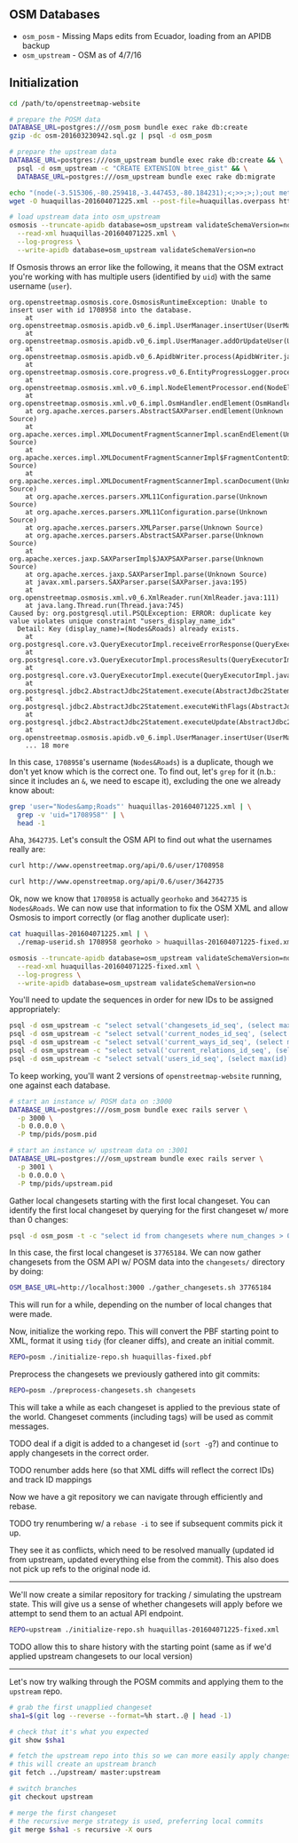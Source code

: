 ## OSM Databases

* `osm_posm` - Missing Maps edits from Ecuador, loading from an APIDB backup
* `osm_upstream` - OSM as of 4/7/16

## Initialization

```bash
cd /path/to/openstreetmap-website

# prepare the POSM data
DATABASE_URL=postgres:///osm_posm bundle exec rake db:create
gzip -dc osm-201603230942.sql.gz | psql -d osm_posm

# prepare the upstream data
DATABASE_URL=postgres:///osm_upstream bundle exec rake db:create && \
  psql -d osm_upstream -c "CREATE EXTENSION btree_gist" && \
  DATABASE_URL=postgres:///osm_upstream bundle exec rake db:migrate

echo "(node(-3.515306,-80.259418,-3.447453,-80.184231);<;>>;>;);out meta;" > huaquillas.overpass
wget -O huaquillas-201604071225.xml --post-file=huaquillas.overpass http://overpass-api.de/api/interpreter

# load upstream data into osm_upstream
osmosis --truncate-apidb database=osm_upstream validateSchemaVersion=no \
  --read-xml huaquillas-201604071225.xml \
  --log-progress \
  --write-apidb database=osm_upstream validateSchemaVersion=no
```

If Osmosis throws an error like the following, it means that the OSM extract
you're working with has multiple users (identified by `uid`) with the same
username (`user`).

```
org.openstreetmap.osmosis.core.OsmosisRuntimeException: Unable to insert user with id 1708958 into the database.
	at org.openstreetmap.osmosis.apidb.v0_6.impl.UserManager.insertUser(UserManager.java:143)
	at org.openstreetmap.osmosis.apidb.v0_6.impl.UserManager.addOrUpdateUser(UserManager.java:191)
	at org.openstreetmap.osmosis.apidb.v0_6.ApidbWriter.process(ApidbWriter.java:1098)
	at org.openstreetmap.osmosis.core.progress.v0_6.EntityProgressLogger.process(EntityProgressLogger.java:71)
	at org.openstreetmap.osmosis.xml.v0_6.impl.NodeElementProcessor.end(NodeElementProcessor.java:139)
	at org.openstreetmap.osmosis.xml.v0_6.impl.OsmHandler.endElement(OsmHandler.java:107)
	at org.apache.xerces.parsers.AbstractSAXParser.endElement(Unknown Source)
	at org.apache.xerces.impl.XMLDocumentFragmentScannerImpl.scanEndElement(Unknown Source)
	at org.apache.xerces.impl.XMLDocumentFragmentScannerImpl$FragmentContentDispatcher.dispatch(Unknown Source)
	at org.apache.xerces.impl.XMLDocumentFragmentScannerImpl.scanDocument(Unknown Source)
	at org.apache.xerces.parsers.XML11Configuration.parse(Unknown Source)
	at org.apache.xerces.parsers.XML11Configuration.parse(Unknown Source)
	at org.apache.xerces.parsers.XMLParser.parse(Unknown Source)
	at org.apache.xerces.parsers.AbstractSAXParser.parse(Unknown Source)
	at org.apache.xerces.jaxp.SAXParserImpl$JAXPSAXParser.parse(Unknown Source)
	at org.apache.xerces.jaxp.SAXParserImpl.parse(Unknown Source)
	at javax.xml.parsers.SAXParser.parse(SAXParser.java:195)
	at org.openstreetmap.osmosis.xml.v0_6.XmlReader.run(XmlReader.java:111)
	at java.lang.Thread.run(Thread.java:745)
Caused by: org.postgresql.util.PSQLException: ERROR: duplicate key value violates unique constraint "users_display_name_idx"
  Detail: Key (display_name)=(Nodes&Roads) already exists.
	at org.postgresql.core.v3.QueryExecutorImpl.receiveErrorResponse(QueryExecutorImpl.java:2270)
	at org.postgresql.core.v3.QueryExecutorImpl.processResults(QueryExecutorImpl.java:1998)
	at org.postgresql.core.v3.QueryExecutorImpl.execute(QueryExecutorImpl.java:255)
	at org.postgresql.jdbc2.AbstractJdbc2Statement.execute(AbstractJdbc2Statement.java:570)
	at org.postgresql.jdbc2.AbstractJdbc2Statement.executeWithFlags(AbstractJdbc2Statement.java:420)
	at org.postgresql.jdbc2.AbstractJdbc2Statement.executeUpdate(AbstractJdbc2Statement.java:366)
	at org.openstreetmap.osmosis.apidb.v0_6.impl.UserManager.insertUser(UserManager.java:140)
	... 18 more
```

In this case, `1708958`'s username (`Nodes&Roads`) is a duplicate, though we
don't yet know which is the correct one. To find out, let's `grep` for it (n.b.:
since it includes an `&`, we need to escape it), excluding the one we already
know about:

```bash
grep 'user="Nodes&amp;Roads"' huaquillas-201604071225.xml | \
  grep -v 'uid="1708958"' | \
  head -1
```

Aha, `3642735`. Let's consult the OSM API to find out what the usernames really
are:

```bash
curl http://www.openstreetmap.org/api/0.6/user/1708958

curl http://www.openstreetmap.org/api/0.6/user/3642735
```

Ok, now we know that `1708958` is actually `georhoko` and `3642735` is
`Nodes&Roads`. We can now use that information to fix the OSM XML and allow
Osmosis to import correctly (or flag another duplicate user):

```bash
cat huaquillas-201604071225.xml | \
  ./remap-userid.sh 1708958 georhoko > huaquillas-201604071225-fixed.xml

osmosis --truncate-apidb database=osm_upstream validateSchemaVersion=no \
  --read-xml huaquillas-201604071225-fixed.xml \
  --log-progress \
  --write-apidb database=osm_upstream validateSchemaVersion=no
```

You'll need to update the sequences in order for new IDs to be assigned
appropriately:

```bash
psql -d osm_upstream -c "select setval('changesets_id_seq', (select max(id) from changesets))"
psql -d osm_upstream -c "select setval('current_nodes_id_seq', (select max(node_id) from nodes))"
psql -d osm_upstream -c "select setval('current_ways_id_seq', (select max(way_id) from ways))"
psql -d osm_upstream -c "select setval('current_relations_id_seq', (select max(relation_id) from relations))"
psql -d osm_upstream -c "select setval('users_id_seq', (select max(id) from users))"
```

To keep working, you'll want 2 versions of `openstreetmap-website` running, one
against each database.

```bash
# start an instance w/ POSM data on :3000
DATABASE_URL=postgres:///osm_posm bundle exec rails server \
  -p 3000 \
  -b 0.0.0.0 \
  -P tmp/pids/posm.pid

# start an instance w/ upstream data on :3001
DATABASE_URL=postgres:///osm_upstream bundle exec rails server \
  -p 3001 \
  -b 0.0.0.0 \
  -P tmp/pids/upstream.pid
```

Gather local changesets starting with the first local changeset. You can
identify the first local changeset by querying for the first changeset w/ more
than 0 changes:

```bash
psql -d osm_posm -t -c "select id from changesets where num_changes > 0 order by id asc limit 1"
```

In this case, the first local changeset is `37765184`. We can now gather
changesets from the OSM API w/ POSM data into the `changesets/` directory by
doing:

```bash
OSM_BASE_URL=http://localhost:3000 ./gather_changesets.sh 37765184
```

This will run for a while, depending on the number of local changes that were
made.

Now, initialize the working repo. This will convert the PBF starting point to
XML, format it using `tidy` (for cleaner diffs), and create an initial commit.

```bash
REPO=posm ./initialize-repo.sh huaquillas-fixed.pbf
```

Preprocess the changesets we previously gathered into git commits:

```bash
REPO=posm ./preprocess-changesets.sh changesets
```

This will take a while as each changeset is applied to the previous state of the
world. Changeset comments (including tags) will be used as commit messages.

TODO deal if a digit is added to a changeset id (`sort -g`?) and continue to
apply changesets in the correct order.

TODO renumber adds here (so that XML diffs will reflect the correct IDs) and track ID mappings

Now we have a git repository we can navigate through efficiently and rebase.

TODO try renumbering w/ a `rebase -i` to see if subsequent commits pick it up.

They see it as conflicts, which need to be resolved manually (updated id from
upstream, updated everything else from the commit). This also does not pick up
refs to the original node id.

---

We'll now create a similar repository for tracking / simulating the upstream
state. This will give us a sense of whether changesets will apply before we
attempt to send them to an actual API endpoint.

```bash
REPO=upstream ./initialize-repo.sh huaquillas-201604071225-fixed.xml
```

TODO allow this to share history with the starting point (same as if we'd applied upstream changesets to our local version)

---

Let's now try walking through the POSM commits and applying them to the `upstream` repo.

```bash
# grab the first unapplied changeset
sha1=$(git log --reverse --format=%h start..@ | head -1)

# check that it's what you expected
git show $sha1

# fetch the upstream repo into this so we can more easily apply changes
# this will create an upstream branch
git fetch ../upstream/ master:upstream

# switch branches
git checkout upstream

# merge the first changeset
# the recursive merge strategy is used, preferring local commits
git merge $sha1 -s recursive -X ours
```
